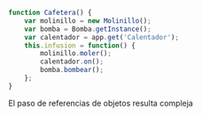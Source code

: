 
```javascript
function Cafetera() {
    var molinillo = new Molinillo();
    var bomba = Bomba.getInstance();
    var calentador = app.get('Calentador');
    this.infusion = function() {
        molinillo.moler();
        calentador.on();
        bomba.bombear();
    };
}
```

El paso de referencias de objetos resulta compleja
